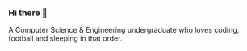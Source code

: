 ### Hi there 👋
A Computer Science & Engineering undergraduate who loves coding, football and sleeping in that order. 
